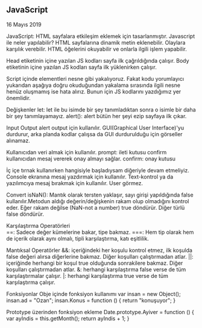 ## JavaScript

16 Mayıs 2019

JavaScript: HTML sayfalara etkileşim eklemek için tasarlanmıştır. Javascript ile neler yapılabilir? HTML sayfalarına dinamik metin eklenebilir. Olaylara karşılık verebilir. HTML öğelerini okuyabilir ve onlarla ilgili işlem yapabilir.

Head etiketinin içine yazılan JS kodları sayfa ilk çağrıldığında çalışır. Body etiketinin içine yazılan JS kodları sayfa ilk yüklenirken çalışır.

Script içinde elementleri nesne gibi yakalıyoruz. Fakat kodu yorumlayıcı yukarıdan aşağıya doğru okuduğundan yakalama sırasında ilgili nesne henüz oluşmamış ise hata alırız. Bunun için JS kodlarını yazdığımız yer önemlidir.

Değişkenler
let: let ile bu isimde bir şey tanımladıktan sonra o isimle bir daha bir şey tanımlayamayız.
alert(): alert bütün her şeyi ezip sayfaya ilk çıkar.

Input Output
alert output için kullanılır. GUI(Graphical User Interface)'yu durdurur, arka planda kodlar çalışsa da GUI durdurulduğu için görseller alınamaz.

Kullanıcıdan veri almak için kullanılır.
prompt: ileti kutusu
confirm kullanıcıdan mesaj vererek onay almayı sağlar.
confirm: onay kutusu

İç içe tırnak kullanırken hangisiyle başladıysam diğeriyle devam etmeliyiz. Console ekranına mesaj yazdırmak için kullanılır. Text-kontrol ya da yazılımcıya mesaj bırakmak için kullanılır. User görmez.

Convert
isNaN(): Mantık olarak tersten yaklaşır, sayı girişi yapıldığında false kullanılır.Metodun aldığı değerin/değişkenin rakam olup olmadığını kontrol eder. Eğer rakam değilse (NaN-not a number) true döndürür. Diğer türlü false döndürür.

Karşılaştırma Operatörleri  
==: Sadece değer kümelerine bakar, tipe bakmaz.
===: Hem tip olarak hem de içerik olarak aynı olmalı, tipli karşılaştırma, katı eşitlilik.

Mantıksal Operatörler
&&: içeriğindeki her koşulu kontrol etmez, ilk koşulda false değeri alırsa diğerlerine bakmaz. Diğer koşulları çalıştırmadan atlar.
||: içeriğinde herhangi bir koşul true olduğunda sonrakilere bakmaz. Diğer koşulları çalıştırmadan atlar.
&: herhangi karşılaştırma false verse de tüm karşılaştırmalar çalışır.
|: herhangi karşılaştırma true verse de tüm karşılaştırma çalışır.

Fonksiyonlar
Obje içinde fonksiyon kullanımı
var insan = new Object();
insan.ad = "Ozan";
insan.Konus = function () {
return "konuşuyor";
}

Prototype üzerinden fonksiyon ekleme
Date.prototype.Ayiver = function () {
var ayIndis = this.getMonth();
return ayIndis + 1;
}

